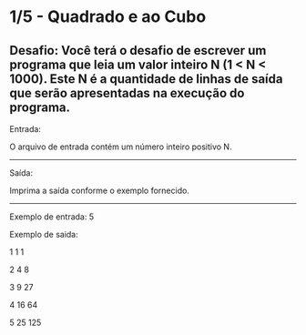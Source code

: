 # 1/5 - Quadrado e ao Cubo

 Desafio:
 Você terá o desafio de escrever um programa que leia um valor inteiro N (1 < N < 1000). 
Este N é a quantidade de linhas de saída que serão apresentadas na execução do programa.
---
Entrada:


O arquivo de entrada contém um número inteiro positivo N.

---
Saída:


Imprima a saída conforme o exemplo fornecido.

---

Exemplo de entrada:
5

Exemplo de saida:

1 1 1

2 4 8

3 9 27

4 16 64

5 25 125